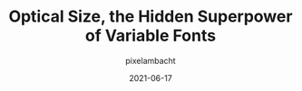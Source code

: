 ---
author: pixelambacht
date: 2021-06-17
permalink: false
tags:
  - css
  - fonts
  - typography
target_url: https://pixelambacht.nl/2021/optical-size-hidden-superpower/
title: Optical Size, the Hidden Superpower of Variable Fonts
---